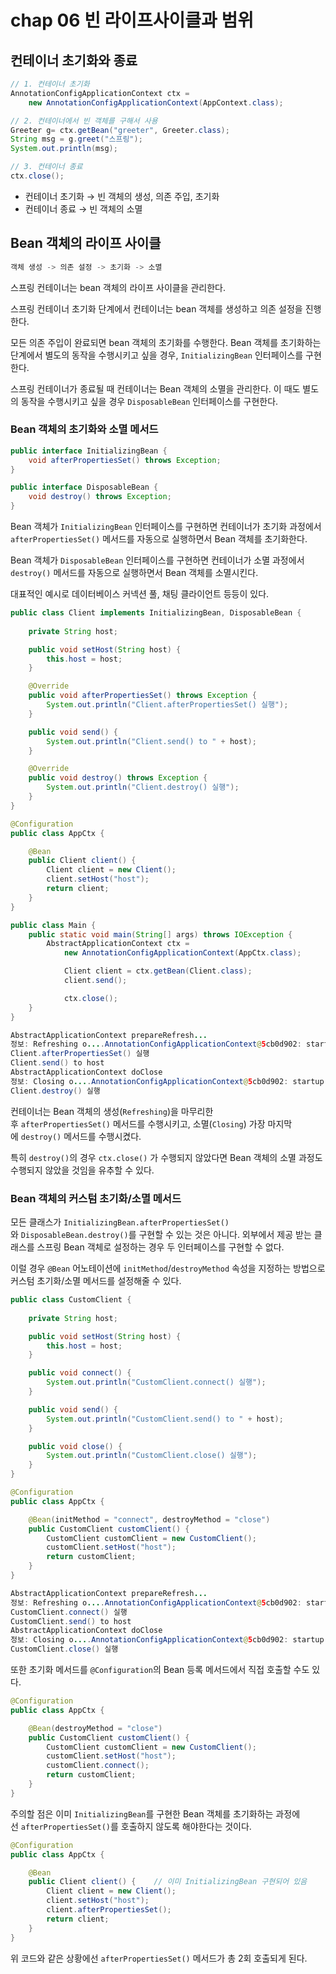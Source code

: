 # chap 06 빈 라이프사이클과 범위

## 컨테이너 초기화와 종료

```java
// 1. 컨테이너 초기화
AnnotationConfigApplicationContext ctx =
	new AnnotationConfigApplicationContext(AppContext.class);

// 2. 컨테이너에서 빈 객체를 구해서 사용
Greeter g= ctx.getBean("greeter", Greeter.class);
String msg = g.greet("스프링");
System.out.println(msg);

// 3. 컨테이너 종료
ctx.close();
```

- 컨테이너 초기화 → 빈 객체의 생성, 의존 주입, 초기화
- 컨테이너 종료 → 빈 객체의 소멸

## Bean 객체의 라이프 사이클

```java
객체 생성 -> 의존 설정 -> 초기화 -> 소멸
```

스프링 컨테이너는 bean 객체의 라이프 사이클을 관리한다. 

스프링 컨테이너 초기화 단계에서 컨테이너는 bean 객체를 생성하고 의존 설정을 진행한다.

모든 의존 주입이 완료되면 bean 객체의 초기화를 수행한다. Bean 객체를 초기화하는 단계에서 별도의 동작을 수행시키고 싶을 경우, `InitializingBean` 인터페이스를 구현한다.

스프링 컨테이너가 종료될 때 컨테이너는 Bean 객체의 소멸을 관리한다. 이 때도 별도의 동작을 수행시키고 싶을 경우 `DisposableBean` 인터페이스를 구현한다.

### Bean 객체의 초기화와 소멸 메서드

```java
public interface InitializingBean {
    void afterPropertiesSet() throws Exception;
}

public interface DisposableBean {
    void destroy() throws Exception;
}
```
Bean 객체가 `InitializingBean` 인터페이스를 구현하면 컨테이너가 초기화 과정에서 `afterPropertiesSet()` 메서드를 자동으로 실행하면서 Bean 객체를 초기화한다.

Bean 객체가 `DisposableBean` 인터페이스를 구현하면 컨테이너가 소멸 과정에서 `destroy()` 메서드를 자동으로 실행하면서 Bean 객체를 소멸시킨다.

대표적인 예시로 데이터베이스 커넥션 풀, 채팅 클라이언트 등등이 있다.

```java
public class Client implements InitializingBean, DisposableBean {
    
    private String host;

    public void setHost(String host) {
        this.host = host;
    }

    @Override
    public void afterPropertiesSet() throws Exception {
        System.out.println("Client.afterPropertiesSet() 실행");
    }

    public void send() {
        System.out.println("Client.send() to " + host);
    }

    @Override
    public void destroy() throws Exception {
        System.out.println("Client.destroy() 실행");
    }
}
```

```java
@Configuration
public class AppCtx {

    @Bean
    public Client client() {
        Client client = new Client();
        client.setHost("host");
        return client;
    }
}
```

```java
public class Main {
    public static void main(String[] args) throws IOException {
        AbstractApplicationContext ctx = 
            new AnnotationConfigApplicationContext(AppCtx.class);

            Client client = ctx.getBean(Client.class);
            client.send();

            ctx.close();
    }
}
```

```java
AbstractApplicationContext prepareRefresh...
정보: Refreshing o....AnnotationConfigApplicationContext@5cb0d902: startup...
Client.afterPropertiesSet() 실행
Client.send() to host
AbstractApplicationContext doClose
정보: Closing o....AnnotationConfigApplicationContext@5cb0d902: startup...
Client.destroy() 실행
```

컨테이너는 Bean 객체의 생성(`Refreshing`)을 마무리한 후 `afterPropertiesSet()` 메서드를 수행시키고, 소멸(`Closing`) 가장 마지막에 `destroy()` 메서드를 수행시켰다.

특히 `destroy()`의 경우 `ctx.close()` 가 수행되지 않았다면 Bean 객체의 소멸 과정도 수행되지 않았을 것임을 유추할 수 있다.

### **Bean 객체의 커스텀 초기화/소멸 메서드**

모든 클래스가 `InitializingBean.afterPropertiesSet()`와 `DisposableBean.destroy()`를 구현할 수 있는 것은 아니다. 외부에서 제공 받는 클래스를 스프링 Bean 객체로 설정하는 경우 두 인터페이스를 구현할 수 없다.

이럴 경우 `@Bean` 어노테이션에 `initMethod`/`destroyMethod` 속성을 지정하는 방법으로 커스텀 초기화/소멸 메서드를 설정해줄 수 있다.

```java
public class CustomClient {
    
    private String host;

    public void setHost(String host) {
        this.host = host;
    }

    public void connect() {
        System.out.println("CustomClient.connect() 실행");
    }

    public void send() {
        System.out.println("CustomClient.send() to " + host);
    }

    public void close() {
        System.out.println("CustomClient.close() 실행");
    }
}
```

```java
@Configuration
public class AppCtx {

    @Bean(initMethod = "connect", destroyMethod = "close")
    public CustomClient customClient() {
        CustomClient customClient = new CustomClient();
        customClient.setHost("host");
        return customClient;
    }
}
```

```java
AbstractApplicationContext prepareRefresh...
정보: Refreshing o....AnnotationConfigApplicationContext@5cb0d902: startup...
CustomClient.connect() 실행
CustomClient.send() to host
AbstractApplicationContext doClose
정보: Closing o....AnnotationConfigApplicationContext@5cb0d902: startup...
CustomClient.close() 실행
```

또한 초기화 메서드를 `@Configuration`의 Bean 등록 메서드에서 직접 호출할 수도 있다.

```java
@Configuration
public class AppCtx {

    @Bean(destroyMethod = "close")
    public CustomClient customClient() {
        CustomClient customClient = new CustomClient();
        customClient.setHost("host");
        customClient.connect();
        return customClient;
    }
}
```

주의할 점은 이미 `InitializingBean`를 구현한 Bean 객체를 초기화하는 과정에선 `afterPropertiesSet()`를 호출하지 않도록 해야한다는 것이다.

```java
@Configuration
public class AppCtx {

    @Bean
    public Client client() {    // 이미 InitializingBean 구현되어 있음
        Client client = new Client();
        client.setHost("host");
        client.afterPropertiesSet();
        return client;
    }
}
```

위 코드와 같은 상황에선 `afterPropertiesSet()` 메서드가 총 2회 호출되게 된다.